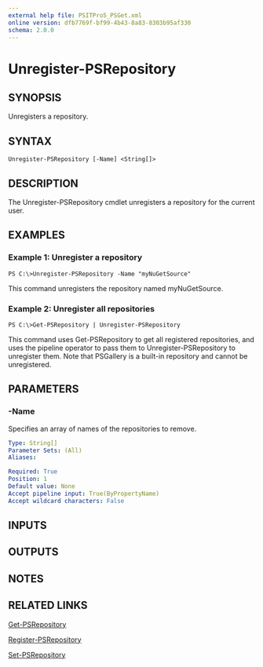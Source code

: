 ```yaml
---
external help file: PSITPro5_PSGet.xml
online version: dfb7769f-bf99-4b43-8a83-8303b95af330
schema: 2.0.0
---
```


# Unregister-PSRepository
## SYNOPSIS
Unregisters a repository.

## SYNTAX

```
Unregister-PSRepository [-Name] <String[]>
```

## DESCRIPTION
The Unregister-PSRepository cmdlet unregisters a repository for the current user.

## EXAMPLES

### Example 1: Unregister a repository
```
PS C:\>Unregister-PSRepository -Name "myNuGetSource"
```

This command unregisters the repository named myNuGetSource.

### Example 2: Unregister all repositories
```
PS C:\>Get-PSRepository | Unregister-PSRepository
```

This command uses Get-PSRepository to get all registered repositories, and uses the pipeline operator to pass them to Unregister-PSRepository to unregister them.
Note that PSGallery is a built-in repository and cannot be unregistered.

## PARAMETERS

### -Name
Specifies an array of names of the repositories to remove.

```yaml
Type: String[]
Parameter Sets: (All)
Aliases: 

Required: True
Position: 1
Default value: None
Accept pipeline input: True(ByPropertyName)
Accept wildcard characters: False
```

## INPUTS

## OUTPUTS

## NOTES

## RELATED LINKS

[Get-PSRepository](dfb7769f-bf99-4b43-8a83-8303b95af330)

[Register-PSRepository](fba585bf-f5ef-40b2-9c05-9deeee77e187)

[Set-PSRepository](a512c852-8b73-49bb-b339-74d5438c4aa7)

